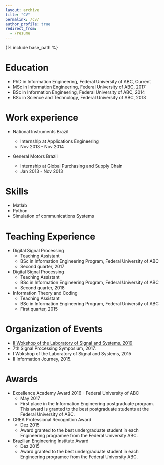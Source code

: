 ```yaml
---
layout: archive
title: "CV"
permalink: /cv/
author_profile: true
redirect_from:
  - /resume
---
```


{% include base_path %}

Education
======
* PhD in Information Engineering, Federal University of ABC, Current
* MSc in Information Engineering, Federal University of ABC, 2017
* BSc in Information Engineering, Federal University of ABC, 2014
* BSc in Science and Technology, Federal University of ABC, 2013

Work experience
======
* National Instruments Brazil
  * Internship at Applications Engineering
  * Nov 2013 - Nov 2014

* General Motors Brazil
  * Internship at Global Purchasing and Supply Chain
  * Jan 2013 - Nov 2013
  
Skills
======
* Matlab
* Python
* Simulation of communications Systems
 
Teaching Experience
======
<!--   <ul>{% for post in site.teaching %}
    {% include archive-single-cv.html %}
  {% endfor %}</ul> -->
* Digital Signal Processing
  * Teaching Assistant
  * BSc in Information Engineering Program, Federal University of ABC
  * Second quarter, 2017
* Digital Signal Processing
  * Teaching Assistant
  * BSc in Information Engineering Program, Federal University of ABC
  * Second quarter, 2018
* Information Theory and Coding
  * Teaching Assistant
  * BSc in Information Engineering Program, Federal University of ABC
  * First quarter, 2015

Organization of Events
======
* [II Wokshop of the Laboratory of Signal and Systems, 2019](https://doi.org/10.14209/jcis.2018.29)
* 7th Signal Processing Symposium, 2017.
* I Wokshop of the Laboratory of Signal and Systems, 2015
* II Information Journey, 2015.

Awards
======
* Excellence Academy Award 2016 - Federal University of ABC
  * May 2017
  * First place in the Information Engineering postgraduate program. This award is granted to the best postgraduate students at the Federal University of ABC.
* CREA Professional Recognition Award
  * Dez 2015
  * Award granted to the best undergraduate student in each Engineering programee from the Federal University ABC.
* Brazilian Engineering Institute Award
  * Dez 2015
  * Award granted to the best undergraduate student in each Engineering programee from the Federal University ABC.